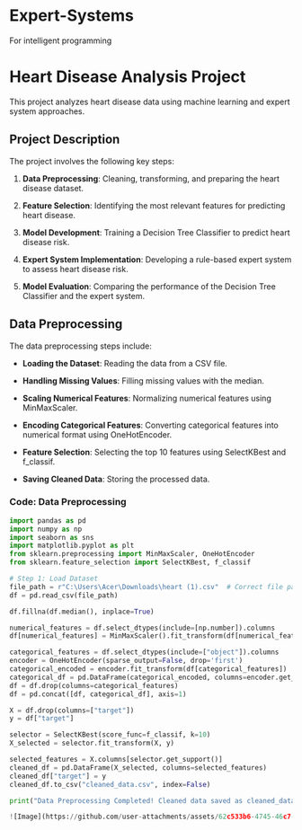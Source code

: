 # Expert-Systems
For intelligent programming


# Heart Disease Analysis Project

This project analyzes heart disease data using machine learning and expert system approaches.

## Project Description

The project involves the following key steps:

1.  **Data Preprocessing**: Cleaning, transforming, and preparing the heart disease dataset.
   
2.  **Feature Selection**: Identifying the most relevant features for predicting heart disease.
   
3.  **Model Development**: Training a Decision Tree Classifier to predict heart disease risk.
   
4.  **Expert System Implementation**: Developing a rule-based expert system to assess heart disease risk.
   
5.  **Model Evaluation**: Comparing the performance of the Decision Tree Classifier and the expert system.

## Data Preprocessing

The data preprocessing steps include:

* **Loading the Dataset**: Reading the data from a CSV file.
   
* **Handling Missing Values**: Filling missing values with the median.
   
* **Scaling Numerical Features**: Normalizing numerical features using MinMaxScaler.
   
* **Encoding Categorical Features**: Converting categorical features into numerical format using OneHotEncoder.
   
* **Feature Selection**: Selecting the top 10 features using SelectKBest and f\_classif.
   
* **Saving Cleaned Data**: Storing the processed data.

### Code: Data Preprocessing

```python
import pandas as pd
import numpy as np
import seaborn as sns
import matplotlib.pyplot as plt
from sklearn.preprocessing import MinMaxScaler, OneHotEncoder
from sklearn.feature_selection import SelectKBest, f_classif

# Step 1: Load Dataset
file_path = r"C:\Users\Acer\Downloads\heart (1).csv"  # Correct file path
df = pd.read_csv(file_path)

df.fillna(df.median(), inplace=True)

numerical_features = df.select_dtypes(include=[np.number]).columns
df[numerical_features] = MinMaxScaler().fit_transform(df[numerical_features])

categorical_features = df.select_dtypes(include=["object"]).columns
encoder = OneHotEncoder(sparse_output=False, drop='first')
categorical_encoded = encoder.fit_transform(df[categorical_features])
categorical_df = pd.DataFrame(categorical_encoded, columns=encoder.get_feature_names_out(categorical_features))
df = df.drop(columns=categorical_features)
df = pd.concat([df, categorical_df], axis=1)

X = df.drop(columns=["target"])
y = df["target"]

selector = SelectKBest(score_func=f_classif, k=10)
X_selected = selector.fit_transform(X, y)

selected_features = X.columns[selector.get_support()]
cleaned_df = pd.DataFrame(X_selected, columns=selected_features)
cleaned_df["target"] = y
cleaned_df.to_csv("cleaned_data.csv", index=False)

print("Data Preprocessing Completed! Cleaned data saved as cleaned_data.csv")

![Image](https://github.com/user-attachments/assets/62c533b6-4745-46c7-a14b-79df49935293)
